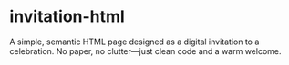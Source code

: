 # invitation-html
A simple, semantic HTML page designed as a digital invitation to a celebration.   No paper, no clutter—just clean code and a warm welcome.
